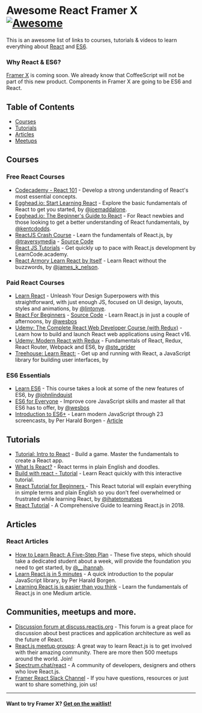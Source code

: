 # Awesome React Framer X [![Awesome](https://awesome.re/badge-flat.svg)](https://awesome.re)

This is an awesome list of links to courses, tutorials & videos to learn everything about [React](https://reactjs.org/) and [ES6](https://tc39.github.io/ecma262/).

### Why React & ES6?

[Framer X](https://framer.com/blog/posts/x-announcement) is coming soon. We already know that CoffeeScript will not be part of this new product. Components in Framer X are going to be ES6 and React.

## Table of Contents

- [Courses](#courses)
- [Tutorials](#tutorials)
- [Articles](#articles)
- [Meetups](#communities-meetups-and-more)


## Courses

### Free React Courses

* [Codecademy - React 101](https://www.codecademy.com/learn/react-101) - Develop a strong understanding of React's most essential concepts.
* [Egghead.io: Start Learning React](https://egghead.io/courses/start-learning-react) - Explore the basic fundamentals of React to get you started, by [@joemaddalone](https://twitter.com/joemaddalone).
* [Egghead.io: The Beginner's Guide to React](https://egghead.io/courses/the-beginner-s-guide-to-react) - For React newbies and those looking to get a better understanding of React fundamentals, by [@kentcdodds](https://twitter.com/kentcdodds).
* [ReactJS Crash Course](https://youtu.be/A71aqufiNtQ) - Learn the fundamentals of React.js, by [@traversymedia](https://twitter.com/traversymedia) - [Source Code](https://github.com/bradtraversy/projectmanager)
* [React JS Tutorials](https://www.youtube.com/playlist?list=PLoYCgNOIyGABj2GQSlDRjgvXtqfDxKm5b) - Get quickly up to pace with React.js development by LearnCode.academy.
* [React Armory Learn React by Itself](https://reactarmory.com/guides/learn-react-by-itself) - Learn React without the buzzwords, by [@james_k_nelson](https://twitter.com/james_k_nelson).

### Paid React Courses


* [Learn React](https://learnreact.design/) - Unleash Your Design Superpowers with this straightforward, with just enough JS, focused on UI design, layouts, styles and animations, by [@lintonye](https://twitter.com/lintonye).
* [React For Beginners](https://reactforbeginners.com/) - [Source Code](https://github.com/wesbos/React-For-Beginners-Starter-Files) - Learn React.js in just a couple of afternoons, by [@wesbos](https://twitter.com/wesbos)
* [Udemy: The Complete React Web Developer Course (with Redux)](https://www.udemy.com/react-2nd-edition/) - Learn how to build and launch React web applications using React v16.
* [Udemy: Modern React with Redux](https://www.udemy.com/react-redux/) - Fundamentals of React, Redux, React Router, Webpack and ES6, by [@ste_grider](https://twitter.com/ste_grider)
* [Treehouse: Learn React:](https://teamtreehouse.com/tracks/learn-react) - Get up and running with React, a JavaScript library for building user interfaces, by

### ES6 Essentials

* [Learn ES6](https://egghead.io/courses/learn-es6-ecmascript-2015) - This course takes a look at some of the new features of ES6, by [@johnlindquist](https://twitter.com/johnlindquist)
* [ES6 for Everyone](https://es6.io/) - Improve core JavaScript skills
and master all that ES6 has to offer, by [@wesbos](https://twitter.com/wesbos)
* [Introduction to ES6+](https://scrimba.com/g/gintrotoes6) - Learn modern JavaScript through 23 screencasts, by Per Harald Borgen - [Article](https://medium.freecodecamp.org/want-to-learn-es6-take-this-free-23-part-course-and-become-a-javascript-ninja-55002db1ff74)

## Tutorials

* [Tutorial: Intro to React](https://reactjs.org/tutorial/tutorial.html) - Build a game. Master the fundamentals to create a React app.
* [What Is React?](https://learnreact.design/2017/06/08/what-is-react/) - React terms in plain English and doodles.
* [Build with react - Tutorial](http://buildwithreact.com/tutorial) - Learn React quickly with this interactive tutorial.
* [React Tutorial for Beginners
](https://ihatetomatoes.net/react-tutorial-for-beginners/) - This React tutorial will explain everything in simple terms and plain English so you don’t feel overwhelmed or frustrated while learning React, by [@ihatetomatoes](https://twitter.com/ihatetomatoes)
* [React Tutorial](https://tylermcginnis.com/reactjs-tutorial-a-comprehensive-guide-to-building-apps-with-react/) - A Comprehensive Guide to learning React.js in 2018.

## Articles

### React Articles

* [How to Learn React: A Five-Step Plan](https://www.lullabot.com/articles/how-to-learn-react) - These five steps, which should take a dedicated student about a week, will provide the foundation you need to get started, by [@__jhannah](https://twitter.com/__jhannah).
* [Learn React.js in 5 minutes](https://medium.freecodecamp.org/learn-react-js-in-5-minutes-526472d292f4) - A quick introduction to the popular JavaScript library, by Per Harald Borgen.
* [Learning React.js is easier than you think](https://edgecoders.com/learning-react-js-is-easier-than-you-think-fbd6dc4d935a) - Learn the fundamentals of React.js in one Medium article.


## Communities, meetups and more.


* [Discussion forum at discuss.reactjs.org](https://discuss.reactjs.org/) - This forum is a great place for discussion about best practices and application architecture as well as the future of React.
* [React.js meetup groups](https://www.meetup.com/topics/reactjs/): A great way to learn React.js is to get involved with their amazing community. There are more then 500 meetups around the world. Join!
* [Spectrum.chat/react](https://spectrum.chat/react) - A community of developers, designers and others who love React.js.
* [Framer React Slack Channel](https://framer.slack.com/app_redirect?channel=react) - If you have questions, resources or just want to share something, join us!

---

#### Want to try Framer X? [Get on the waitlist!](https://framer.com/announcement?ref=Vy7rQ2)
